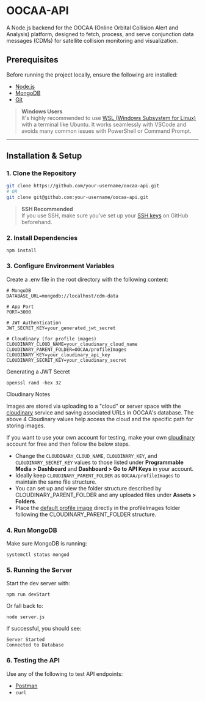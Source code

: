 # OOCAA-API

A Node.js backend for the OOCAA (Online Orbital Collision Alert and Analysis) platform, designed to fetch, process, and serve conjunction data messages (CDMs) for satellite collision monitoring and visualization.

## Prerequisites

Before running the project locally, ensure the following are installed:

- [Node.js](https://nodejs.org/)
- [MongoDB](https://www.mongodb.com/)
- [Git](https://git-scm.com/)

> **Windows Users**  
> It's highly recommended to use [WSL (Windows Subsystem for Linux)](https://learn.microsoft.com/en-us/windows/wsl/) with a terminal like Ubuntu. It works seamlessly with VSCode and avoids many common issues with PowerShell or Command Prompt.

---

## Installation & Setup

### 1. Clone the Repository

```bash
git clone https://github.com/your-username/oocaa-api.git
# OR
git clone git@github.com:your-username/oocaa-api.git
```
> **SSH Recommended**  
> If you use SSH, make sure you’ve set up your [SSH keys](https://docs.github.com/en/authentication/connecting-to-github-with-ssh) on GitHub beforehand.

### 2. Install Dependencies

```cd oocaa-api
npm install
```

### 3. Configure Environment Variables

Create a .env file in the root directory with the following content:

```
# MongoDB
DATABASE_URL=mongodb://localhost/cdm-data

# App Port
PORT=3000

# JWT Authentication
JWT_SECRET_KEY=your_generated_jwt_secret

# Cloudinary (for profile images)
CLOUDINARY_CLOUD_NAME=your_cloudinary_cloud_name
CLOUDINARY_PARENT_FOLDER=OOCAA/profileImages
CLOUDINARY_KEY=your_cloudinary_api_key
CLOUDINARY_SECRET_KEY=your_cloudinary_secret
```

Generating a JWT Secret
```
openssl rand -hex 32
```

Cloudinary Notes

Images are stored via uploading to a "cloud" or server space with the [cloudinary](https://cloudinary.com/) service and saving associated URLs in OOCAA's database. The above 4 Cloudinary values help access the cloud and the specific path for storing images.

If you want to use your own account for testing, make your own [cloudinary](https://cloudinary.com/) account for free and then follow the below steps.
* Change the `CLOUDINARY_CLOUD_NAME`, `CLOUDINARY_KEY`, and `CLOUDINARY_SECRET_KEY` values to those listed under **Programmable Media > Dashboard** and **Dashboard > Go to API Keys** in your account.
* Ideally keep `CLOUDINARY_PARENT_FOLDER` as `OOCAA/profileImages` to maintain the same file structure.
* You can set up and view the folder structure described by CLOUDINARY_PARENT_FOLDER and any uploaded files under **Assets > Folders**.
* Place the [default profile image](https://res.cloudinary.com/dzdbnoch9/image/upload/v1741495294/placeholderProfileImage_wsa3w8.png) directly in the profileImages folder following the CLOUDINARY_PARENT_FOLDER structure.

### 4. Run MongoDB

Make sure MongoDB is running:

```
systemctl status mongod
```

### 5. Running the Server

Start the dev server with:

```
npm run devStart
```

Or fall back to:

```
node server.js
```

If successful, you should see:

```
Server Started
Connected to Database
```

### 6. Testing the API

Use any of the following to test API endpoints:

* [Postman](https://www.postman.com/)
* `curl`
